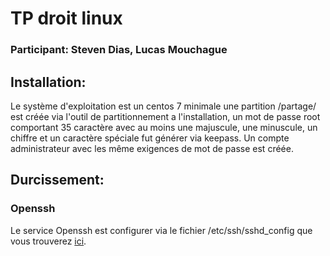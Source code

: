 # TP droit linux
### Participant: Steven Dias, Lucas Mouchague
## Installation:
Le système d'exploitation est un centos 7 minimale une partition /partage/ est créée via l'outil de partitionnement a l'installation, un mot de passe root comportant 35 caractère avec au moins une majuscule, une minuscule, un chiffre et un caractère spéciale fut générer via keepass. Un compte administrateur avec les même exigences de mot de passe est créée.
## Durcissement:
### Openssh
Le service Openssh est configurer via le fichier /etc/ssh/sshd_config que vous trouverez [ici]().